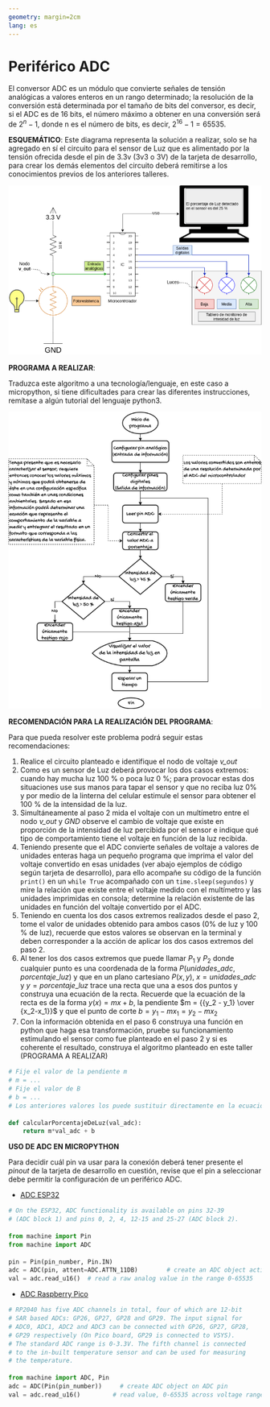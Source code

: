 ```yaml
---
geometry: margin=2cm
lang: es
---
```


# Periférico ADC

El conversor ADC es un módulo que convierte señales de tensión
analógicas a valores enteros en un rango determinado; la resolución
de la conversión está determinada por el tamaño de bits del conversor,
es decir, si el ADC es de 16 bits, el número máximo a obtener en una
conversión será de $2^{n}-1$, donde n es el número de bits, es decir, $2^{16}-1=65535$.

**ESQUEMÁTICO**:
Este diagrama representa la solución a realizar, solo se ha agregado en sí el
circuito para el sensor de Luz que es alimentado por la tensión ofrecida desde
el pin de 3.3v (3v3 o 3V) de la tarjeta de desarrollo, para crear los demás
elementos del circuito deberá remitirse a los conocimientos previos de los anteriores
talleres.

![Esquema circuital](./design/t4-adc/adc-esquema.drawio.png)

**PROGRAMA A REALIZAR**:

Traduzca este algoritmo a una tecnología/lenguaje, en este caso a micropython,
si tiene dificultades para crear las diferentes instrucciones, remítase a algún
tutorial del lenguaje python3.

![Diagrama de flujo](./design/t4-adc/adc-algoritmo.drawio.png)

**RECOMENDACIÓN PARA LA REALIZACIÓN DEL PROGRAMA**:

Para que pueda resolver este problema podrá seguir estas recomendaciones:

1. Realice el circuito planteado e identifique el nodo de voltaje *v\_out*
2. Como es un sensor de Luz deberá provocar los dos casos extremos: cuando hay mucha luz 100 %
o poca luz 0 %; para provocar estas dos situaciones use sus manos para tapar el sensor y que no reciba luz
0% y por medio de la linterna del celular estimule el sensor para obtener el 100 % de la intensidad de la luz.
3. Simultáneamente al paso 2 mida el voltaje con un multímetro entre el nodo *v\_out* y *GND* observe el cambio
de voltaje que existe en proporción de la intensidad de luz percibida por el sensor e indique qué tipo
de comportamiento tiene el voltaje en función de la luz recibida.
4. Teniendo presente que el ADC convierte señales de voltaje a valores de unidades enteras haga un pequeño
programa que imprima el valor del voltaje convertido en esas unidades (ver abajo ejemplos de código según tarjeta de desarrollo),
para ello acompañe su código de la función `print()` en  un `while True` acompañado con un
`time.sleep(segundos)` y mire la relación que existe entre el voltaje medido con el multímetro
y las unidades imprimidas en consola; determine la relación existente de las unidades en función
del voltaje convertido por el ADC.
5. Teniendo en cuenta los dos casos extremos realizados desde el paso 2, tome el valor de unidades obtenido
para ambos casos (0% de luz y 100 % de luz), recuerde que estos valores se observan en la terminal y deben corresponder
a la acción de aplicar los dos casos extremos del paso 2.
6. Al tener los dos casos extremos que puede llamar $P_1$ y $P_2$ donde cualquier punto es una coordenada
de la forma $P(unidades\_adc, porcentaje\_luz)$ y que en un plano cartesiano $P(x, y)$, $x=unidades\_adc$
y $y=porcentaje\_luz$ trace una recta que una a esos dos puntos y construya una ecuación de la recta.
Recuerde que la ecuación de la recta es de la forma $y(x) =  mx + b$, la pendiente $m = {{y_2 - y_1} \over {x_2-x_1}}$ y
que el punto de corte $b = y_1 -mx_1 = y_2 - mx_2$
7. Con la información obtenida en el paso 6 construya una función en python que haga esa transformación, pruebe su funcionamiento
estimulando el sensor como fue planteado en el paso 2 y si es coherente el resultado,
construya el algoritmo planteado en este taller (PROGRAMA A REALIZAR)
```py
# Fije el valor de la pendiente m
# m = ...
# Fije el valor de B
# b = ...
# Los anteriores valores los puede sustituir directamente en la ecuación.

def calcularPorcentajeDeLuz(val_adc):
    return m*val_adc + b
```

**USO DE ADC EN MICROPYTHON**

Para decidir cuál pin va usar para la conexión deberá tener presente el *pinout* de la tarjeta
de desarrollo en cuestión, revise que el pin a seleccionar debe permitir la configuración de
un periférico ADC.

* [ADC ESP32](https://docs.micropython.org/en/latest/esp32/quickref.html#adc-analog-to-digital-conversion)
```py
# On the ESP32, ADC functionality is available on pins 32-39
# (ADC block 1) and pins 0, 2, 4, 12-15 and 25-27 (ADC block 2).

from machine import Pin
from machine import ADC

pin = Pin(pin_number, Pin.IN)
adc = ADC(pin, attent=ADC.ATTN_11DB)        # create an ADC object acting on a pin
val = adc.read_u16()  # read a raw analog value in the range 0-65535
```

* [ADC Raspberry Pico](https://docs.micropython.org/en/latest/rp2/quickref.html#adc-analog-to-digital-conversion)
```py
# RP2040 has five ADC channels in total, four of which are 12-bit
# SAR based ADCs: GP26, GP27, GP28 and GP29. The input signal for
# ADC0, ADC1, ADC2 and ADC3 can be connected with GP26, GP27, GP28,
# GP29 respectively (On Pico board, GP29 is connected to VSYS).
# The standard ADC range is 0-3.3V. The fifth channel is connected
# to the in-built temperature sensor and can be used for measuring
# the temperature.

from machine import ADC, Pin
adc = ADC(Pin(pin_number))     # create ADC object on ADC pin
val = adc.read_u16()         # read value, 0-65535 across voltage range 0.0v - 3.3v
```

